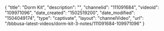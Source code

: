 {
    "title": "Dorm Kit",
    "description": "",
    "channelid": "111091684",
    "videoid": "109971096",
    "date_created": "1502519200",
    "date_modified": "1504049174",
    "type": "captivate",
    "layout": "channelVideo",
    "url": "\/bbbusa-latest-videos\/dorm-kit-3-notes\/111091684-109971096"
}